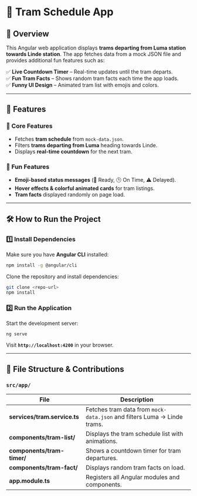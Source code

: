 # 🚋 Tram Schedule App

## 📌 Overview
This Angular web application displays **trams departing from Luma station towards Linde station**. The app fetches data from a mock JSON file and provides additional fun features such as:

✅ **Live Countdown Timer** – Real-time updates until the tram departs.   
✅ **Fun Tram Facts** – Shows random tram facts each time the app loads.  
✅ **Funny UI Design** – Animated tram list with emojis and colors.  

---

## 🎯 Features
### 🚀 Core Features
- Fetches **tram schedule** from `mock-data.json`.
- Filters **trams departing from Luma** heading towards Linde.
- Displays **real-time countdown** for the next tram.

### 🎨 Fun Features
- **Emoji-based status messages** (🚋 Ready, 🕒 On Time, ⚠️ Delayed).
- **Hover effects & colorful animated cards** for tram listings.
- **Tram facts** displayed randomly on page load.

---

## 🛠️ How to Run the Project
### **1️⃣ Install Dependencies**
Make sure you have **Angular CLI** installed:
```sh
npm install -g @angular/cli
```
Clone the repository and install dependencies:
```sh
git clone <repo-url>
npm install
```

### **2️⃣ Run the Application**
Start the development server:
```sh
ng serve
```
Visit **`http://localhost:4200`** in your browser.

---

## 📂 File Structure & Contributions
### **`src/app/`**
| File | Description |
|-------|-------------|
| **services/tram.service.ts** | Fetches tram data from `mock-data.json` and filters Luma → Linde trams. |
| **components/tram-list/** | Displays the tram schedule list with animations. |
| **components/tram-timer/** | Shows a countdown timer for tram departures. |
| **components/tram-fact/** | Displays random tram facts on load. |
| **app.module.ts** | Registers all Angular modules and components. |

